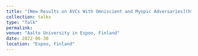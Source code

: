 ```yaml
---
title: "[New Results on AVCs With Omniscient and Myopic Adversaries](https://drive.google.com/file/d/1h6gBWFLHMO826buiJEg5Ya9clU5FMj2b/view)"
collection: talks
type: "Talk"
permalink:
venue: "Aalto University in Espoo, Finland"
date: 2022-06-30
location: "Espoo, Finland"
---
```

